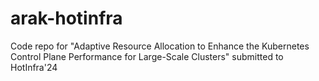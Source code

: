 # arak-hotinfra
Code repo for "Adaptive Resource Allocation to Enhance the Kubernetes Control Plane Performance for Large-Scale Clusters" submitted to HotInfra'24
